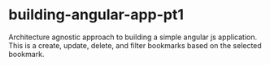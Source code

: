 # building-angular-app-pt1
Architecture agnostic approach to building a simple angular js application. This is a create, update, delete, and filter bookmarks based on the selected bookmark. 

